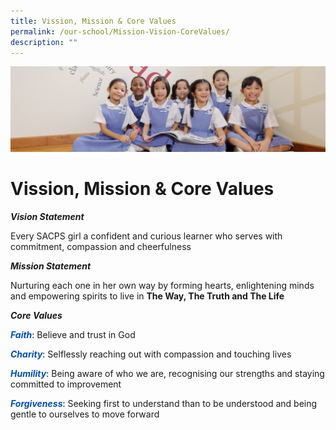 ```yaml
---
title: Vission, Mission & Core Values
permalink: /our-school/Mission-Vision-CoreValues/
description: ""
---
```


![](/images/UsefulVideos.jpg)

Vission, Mission & Core Values
================

<strong><em>Vision Statement</em></strong>

Every SACPS girl a confident and curious learner who serves with commitment, compassion and cheerfulness

<strong><em>Mission Statement</em></strong>

Nurturing each one in her own way by forming hearts, enlightening minds and empowering spirits to live in <strong>The Way, The Truth and The Life</strong>

<strong><em>Core Values</em></strong>

<strong><span style="color: #004eb6;"><em>Faith</em></span></strong><span style="color: #000000;">: </span>Believe and trust in God

<strong><span style="color: #004eb6;"><em>Charity</em></span></strong><span style="color: #000000;">: </span>Selflessly reaching out with compassion and touching lives

<strong><span style="color: #004eb6;"><em>Humility</em></span></strong><span style="color: #000000;">: </span> Being aware of who we are, recognising our strengths and staying committed to improvement

<strong><span style="color: #004eb6;"><em>Forgiveness</em></span></strong><span style="color: #000000;">: </span> Seeking first to understand than to be understood and being gentle to ourselves to move forward

&nbsp;